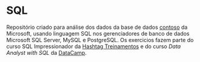 # SQL
Repositório criado para análise dos dados da base de dados [contoso](https://www.microsoft.com/en-us/download/details.aspx?id=18279) da Microsoft, usando linguagem SQL nos gerenciadores de banco de dados Microsoft SQL Server, MySQL e PostgreSQL.
Os exercicios fazem parte do curso SQL Impressionador da [Hashtag Treinamentos](https://www.hashtagtreinamentos.com/) e do curso _Data Analyst with SQL_ da [DataCamp](https://www.datacamp.com/).
